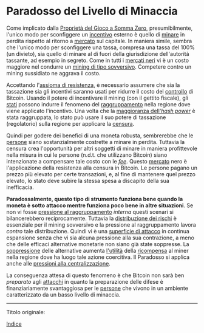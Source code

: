 # Paradosso del Livello di Minaccia



Come implicato dalla [Proprietà del Gioco a Somma Zero](ch032-zero-sum-property.md), presumibilmente, l'unico modo per sconfiggere un [incentivo](https://it.wikipedia.org/wiki/Sussidio) esterno è quello di [minare](ch101-glossary.md#centro-di-mining-mine) in perdita rispetto al ritorno a [mercato](ch101-glossary.md#mercato) sul capitale. In maniera simile, sembra che l'unico modo per sconfiggere una tassa, compresa una tassa del 100% (un divieto), sia quello di minare al di fuori della giurisdizione dell'autorità tassante, ad esempio in segreto. Come in tutti i [mercati neri](https://it.wikipedia.org/wiki/Mercato_nero) vi è un costo maggiore nel condurre un [mining di tipo sovversivo](https://www.theatlantic.com/magazine/archive/2017/09/big-in-venezuela/534177/). Competere contro un mining sussidiato ne aggrava il costo.

Accettando l'[assioma di resistenza](ch004-axiom-of-resistance.md), è necessario assumere che sia la tassazione sia gli incentivi saranno usati per ridurre il costo del [controllo](ch101-glossary.md#potere) di Bitcoin. Usando il potere di incentivare il mining (con il gettito fiscale), gli [stati](ch101-glossary.md#stato) possono indurre il fenomeno del [raggruppamento](ch101-glossary.md#raggruppamento-pooling) nella regione dove viene applicato l'incentivo. Una volta che la [maggioranza dell'_hash power_](ch101-glossary.md#maggioranza-dellhash-power) è stata raggruppata, lo stato può usare il suo potere di tassazione (regolatorio) sulla regione per applicare la [censura](ch101-glossary.md#censura).

Quindi per godere dei benefici di una moneta robusta, sembrerebbe che le [persone](ch101-glossary.md#persona) siano sostanzialmente costrette a minare in perdita. Tuttavia la censura crea l'opportunità per altri soggetti di minare in maniera profittevole nella misura in cui le persone (n.d.t. che utilizzano Bitcoin) siano intenzionate a compensare tale costo con le [_fee_](ch101-glossary.md#commissione-di-transazione-fee). Questo [mercato](ch101-glossary.md#mercato) nero è l'applicazione della resistenza alla censura in Bitcoin. Le persone pagano un prezzo più elevato per certe transazioni, e, al fine di mantenere quel prezzo elevato, lo stato deve subire la stessa spesa a discapito della sua inefficacia.

**Paradossalmente, questo tipo di strumento funziona bene quando la moneta è sotto attacco mentre funziona poco bene in altre situazioni**. Se non vi fosse [pressione al raggruppamento](ch039-pooling-pressure-risk.md) _interna_ questi scenari si bilancerebbero reciprocamente. Tuttavia la [distribuzione dei rischi](ch016-risk-sharing-principle.md) è essenziale per il mining sovversivo e la pressione al raggruppamento lavora _contro_ tale distribuzione. Quindi vi è una [superficie di attacco](https://it.wikipedia.org/wiki/Superficie_di_attacco) in continua espansione senza che vi sia alcuna pressione alla sua contrazione, a meno che delle efficaci alternative monetarie non siano già state soppresse. La [soppressione](https://en.wikipedia.org/wiki/Foreign_exchange_controls) delle alternative aumenta [l'utilità](ch101-glossary.md#utilità) della [ricompensa](ch101-glossary.md#ricompensa-reward) al miner nella regione dove ha luogo tale azione coercitiva. Il Paradosso si applica anche alle [pressioni alla centralizzazione](ch038-centralization-risk.md).

La conseguenza attesa di questo fenomeno è che Bitcoin non sarà ben _preparato_ agli [attacchi](ch101-glossary.md#attacco) in quanto la preparazione delle difese è finanziariamente svantaggiosa per le [persone](ch101-glossary.md#persona) che vivono in un ambiente caratterizzato da un basso livello di minaccia.  

---

Titolo originale: 

[Indice](/README.md)



